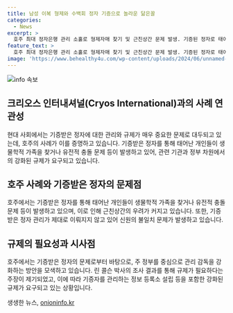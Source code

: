 ```yaml
---
title: 남성 이복 형제와 수백회 정자 기증으로 놀라운 닮은꼴
categories:
  - News
excerpt: >
  호주 최대 정자은행 관리 소홀로 형제자매 찾기 및 근친상간 문제 발생. 기증된 정자로 태어난 여성이 자신과 유사한 여성을 발견, 생물학적 아버지 동일 확인. 형제자매 50명 이상 확인, 최대 700명 추정. 1970∼1980년대 기증자에게 지급된 돈으로 여러 번 기증 발견. 이로 인해 근친상간 우려 커지며, 관리 감독 강화로 42% 샘플 신원 다름 확인, 관련 법안 도입 예정. 린 콜슨 바 박사 규제 필요 주장. (글자수: 150)
feature_text: >
  호주 최대 정자은행 관리 소홀로 형제자매 찾기 및 근친상간 문제 발생. 기증된 정자로 태어난 여성이 자신과 유사한 여성을 발견, 생물학적 아버지 동일 확인. 형제자매 50명 이상 확인, 최대 700명 추정. 1970∼1980년대 기증자에게 지급된 돈으로 여러 번 기증 발견. 이로 인해 근친상간 우려 커지며, 관리 감독 강화로 42% 샘플 신원 다름 확인, 관련 법안 도입 예정. 린 콜슨 바 박사 규제 필요 주장. (글자수: 150)
image: 'https://www.behealthy4u.com/wp-content/uploads/2024/06/unnamed-file.png'
---
```


<p><img src="https://www.behealthy4u.com/wp-content/uploads/2024/06/unnamed-file.png" alt="info 속보" /></p>

<h2 data-ke-size="size26">크리오스 인터내셔널(Cryos International)과의 사례 연관성</h2>

<p data-ke-size="size16">현대 사회에서는 기증받은 정자에 대한 관리와 규제가 매우 중요한 문제로 대두되고 있는데, 호주의 사례가 이를 증명하고 있습니다. 기증받은 정자를 통해 태어난 개인들이 생물학적 가족을 찾거나 유전적 충돌 문제 등이 발생하고 있어, 관련 기관과 정부 차원에서의 강화된 규제가 요구되고 있습니다.</p>

<h2 data-ke-size="size26">호주 사례와 기증받은 정자의 문제점</h2>

<p data-ke-size="size16">호주에서는 기증받은 정자를 통해 태어난 개인들이 생물학적 가족을 찾거나 유전적 충돌 문제 등이 발생하고 있으며, 이로 인해 근친상간의 우려가 커지고 있습니다. 또한, 기증받은 정자 관리가 제대로 이뤄지지 않고 있어 신원의 불일치 문제가 발생하고 있습니다.</p>

<h2 data-ke-size="size26">규제의 필요성과 시사점</h2>

<p data-ke-size="size16">호주에서는 기증받은 정자의 문제로부터 바탕으로, 주 정부를 중심으로 관리 감독을 강화하는 방안을 모색하고 있습니다. 린 콜슨 박사의 조사 결과를 통해 규제가 필요하다는 주장이 제기되었고, 이에 따라 기증자를 관리하는 정보 등록소 설립 등을 포함한 강화된 규제가 요구되고 있는 상황입니다.</p>
생생한 뉴스, <a href="https://onioninfo.kr" rel="dofollow">onioninfo.kr</a>


